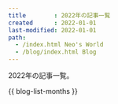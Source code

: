 ```yaml
---
title        : 2022年の記事一覧
created      : 2022-01-01
last-modified: 2022-01-01
path:
  - /index.html Neo's World
  - /blog/index.html Blog
---
```


2022年の記事一覧。

{{ blog-list-months }}
